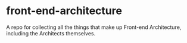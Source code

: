 front-end-architecture
======================

A repo for collecting all the things that make up Front-end Architecture, including the Architects themselves. 
